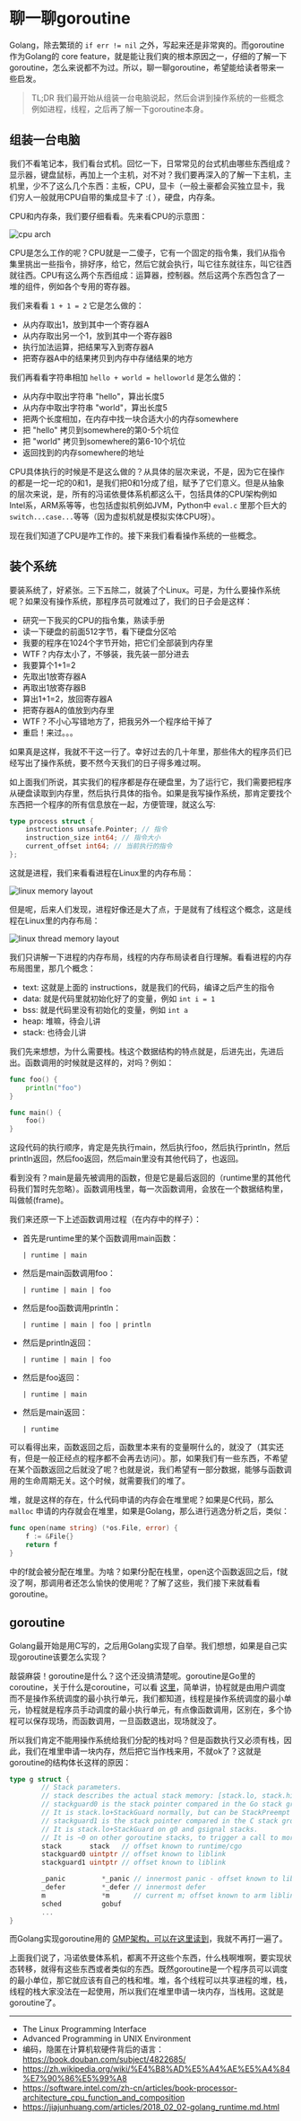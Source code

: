 # 聊一聊goroutine

Golang，除去繁琐的 `if err != nil` 之外，写起来还是非常爽的。而goroutine作为Golang的 core feature，就是能让我们爽的根本原因之一，仔细的了解一下goroutine，怎么来说都不为过。所以，聊一聊goroutine，希望能给读者带来一些启发。

> TL;DR 我们最开始从组装一台电脑说起，然后会讲到操作系统的一些概念例如进程，线程，之后再了解一下goroutine本身。

## 组装一台电脑

我们不看笔记本，我们看台式机。回忆一下，日常常见的台式机由哪些东西组成？显示器，键盘鼠标，再加上一个主机，对不对？我们要再深入的了解一下主机，主机里，少不了这么几个东西：主板，CPU，显卡（一般土豪都会买独立显卡，我们穷人一般就用CPU自带的集成显卡了 :( ），硬盘，内存条。

CPU和内存条，我们要仔细看看。先来看CPU的示意图：

![cpu arch](./img/cpu_arch.png)

CPU是怎么工作的呢？CPU就是一二傻子，它有一个固定的指令集，我们从指令集里挑出一些指令，排好序，给它，然后它就会执行，叫它往东就往东，叫它往西就往西。CPU有这么两个东西组成：运算器，控制器。然后这两个东西包含了一堆的组件，例如各个专用的寄存器。

我们来看看 `1 + 1 = 2` 它是怎么做的：

- 从内存取出1，放到其中一个寄存器A
- 从内存取出另一个1，放到其中一个寄存器B
- 执行加法运算，把结果写入到寄存器A
- 把寄存器A中的结果拷贝到内存中存储结果的地方

我们再看看字符串相加 `hello + world = helloworld` 是怎么做的：

- 从内存中取出字符串 "hello"，算出长度5
- 从内存中取出字符串 "world"，算出长度5
- 把两个长度相加，在内存中找一块合适大小的内存somewhere
- 把 "hello" 拷贝到somewhere的第0-5个坑位
- 把 "world" 拷贝到somewhere的第6-10个坑位
- 返回找到的内存somewhere的地址

CPU具体执行的时候是不是这么做的？从具体的层次来说，不是，因为它在操作的都是一坨一坨的0和1，是我们把0和1分成了组，赋予了它们意义。但是从抽象的层次来说，是，所有的冯诺依曼体系机都这么干，包括具体的CPU架构例如Intel系，ARM系等等，也包括虚拟机例如JVM，Python中 `eval.c` 里那个巨大的 `switch...case...`等等（因为虚拟机就是模拟实体CPU呀）。

现在我们知道了CPU是咋工作的。接下来我们看看操作系统的一些概念。

## 装个系统

要装系统了，好紧张。三下五除二，就装了个Linux。可是，为什么要操作系统呢？如果没有操作系统，那程序员可就难过了，我们的日子会是这样：

- 研究一下我买的CPU的指令集，熟读手册
- 读一下硬盘的前面512字节，看下硬盘分区哈
- 我要的程序在1024个字节开始，把它们全部装到内存里
- WTF？内存太小了，不够装，我先装一部分进去
- 我要算个1+1=2
- 先取出1放寄存器A
- 再取出1放寄存器B
- 算出1+1=2，放回寄存器A
- 把寄存器A的值放到内存里
- WTF？不小心写错地方了，把我另外一个程序给干掉了
- 重启！来过。。。

如果真是这样，我就不干这一行了。幸好过去的几十年里，那些伟大的程序员们已经写出了操作系统，要不然今天我们的日子得多难过啊。

如上面我们所说，其实我们的程序都是存在硬盘里，为了运行它，我们需要把程序从硬盘读取到内存里，然后执行具体的指令。如果是我写操作系统，那肯定要找个东西把一个程序的所有信息放在一起，方便管理，就这么写:

```go
type process struct {
    instructions unsafe.Pointer; // 指令
    instruction_size int64; // 指令大小
    current_offset int64; // 当前执行的指令
};
```

这就是进程，我们来看看进程在Linux里的内存布局：

![linux memory layout](./img/linux_memory_layout.png)

但是呢，后来人们发现，进程好像还是大了点，于是就有了线程这个概念，这是线程在Linux里的内存布局：

![linux thread memory layout](./img/linux_thread.jpg)

我们只讲解一下进程的内存布局，线程的内存布局读者自行理解。看看进程的内存布局图里，那几个概念：

- text: 这就是上面的 instructions，就是我们的代码，编译之后产生的指令
- data: 就是代码里就初始化好了的变量，例如 `int i = 1`
- bss: 就是代码里没有初始化的变量，例如 `int a`
- heap: 堆嘛，待会儿讲
- stack: 也待会儿讲

我们先来想想，为什么需要栈。栈这个数据结构的特点就是，后进先出，先进后出。函数调用的时候就是这样的，对吗？例如：

```go
func foo() {
    println("foo")
}

func main() {
    foo()
}
```

这段代码的执行顺序，肯定是先执行main，然后执行foo，然后执行println，然后println返回，然后foo返回，然后main里没有其他代码了，也返回。

看到没有？main是最先被调用的函数，但是它是最后返回的（runtime里的其他代码我们暂时先忽略）。函数调用栈里，每一次函数调用，会放在一个数据结构里，叫做帧(frame)。

我们来还原一下上述函数调用过程（在内存中的样子）：

- 首先是runtime里的某个函数调用main函数：

    ```
    | runtime | main
    ```

- 然后是main函数调用foo：

    ```
    | runtime | main | foo
    ```

- 然后是foo函数调用println：

    ```
    | runtime | main | foo | println
    ```

- 然后是println返回：

    ```
    | runtime | main | foo
    ```
- 然后是foo返回：

    ```
    | runtime | main
    ```

- 然后是main返回：

    ```
    | runtime
    ```

可以看得出来，函数返回之后，函数里本来有的变量啊什么的，就没了（其实还有，但是一般正经点的程序都不会再去访问）。那，如果我们有一些东西，不希望在某个函数返回之后就没了呢？也就是说，我们希望有一部分数据，能够与函数调用的生命周期无关。这个时候，就需要我们的堆了。

堆，就是这样的存在，什么代码申请的内存会在堆里呢？如果是C代码，那么 `malloc` 申请的内存就会在堆里，如果是Golang，那么进行逃逸分析之后，类似：

```go
func open(name string) (*os.File, error) {
    f := &File{}
    return f
}
```

中的f就会被分配在堆里。为啥？如果f分配在栈里，open这个函数返回之后，f就没了啊，那调用者还怎么愉快的使用呢？了解了这些，我们接下来就看看goroutine。

## goroutine

Golang最开始是用C写的，之后用Golang实现了自举。我们想想，如果是自己实现goroutine该要怎么实现？

敲袋麻袋！goroutine是什么？这个还没搞清楚呢。goroutine是Go里的coroutine，关于什么是coroutine，可以看 [这里](https://jiajunhuang.com/articles/2018_04_03-coroutine.md.html)，简单讲，协程就是由用户调度而不是操作系统调度的最小执行单元，我们都知道，线程是操作系统调度的最小单元，协程就是程序员手动调度的最小执行单元，有点像函数调用，区别在，多个协程可以保存现场，而函数调用，一旦函数退出，现场就没了。

所以我们肯定不能用操作系统给我们分配的栈对吗？但是函数执行又必须有栈，因此，我们在堆里申请一块内存，然后把它当作栈来用，不就ok了？这就是goroutine的结构体长这样的原因：

```go
type g struct {
        // Stack parameters.
        // stack describes the actual stack memory: [stack.lo, stack.hi).
        // stackguard0 is the stack pointer compared in the Go stack growth prologue.
        // It is stack.lo+StackGuard normally, but can be StackPreempt to trigger a preemption.
        // stackguard1 is the stack pointer compared in the C stack growth prologue.
        // It is stack.lo+StackGuard on g0 and gsignal stacks.
        // It is ~0 on other goroutine stacks, to trigger a call to morestackc (and crash).
        stack       stack   // offset known to runtime/cgo
        stackguard0 uintptr // offset known to liblink
        stackguard1 uintptr // offset known to liblink

        _panic         *_panic // innermost panic - offset known to liblink
        _defer         *_defer // innermost defer
        m              *m      // current m; offset known to arm liblink
        sched          gobuf
        ...
}
```

而Golang实现goroutine用的 [GMP架构，可以在这里读到](https://jiajunhuang.com/articles/2018_02_02-golang_runtime.md.html)，我就不再打一遍了。

上面我们说了，冯诺依曼体系机，都离不开这些个东西，什么栈啊堆啊，要实现状态转移，就得有这些东西或者类似的东西。既然goroutine是一个程序员可以调度的最小单位，那它就应该有自己的栈和堆。堆，各个线程可以共享进程的堆，栈，线程的栈大家没法在一起使用，所以我们在堆里申请一块内存，当栈用。这就是goroutine了。

---

- The Linux Programming Interface
- Advanced Programming in UNIX Environment
- 编码，隐匿在计算机软硬件背后的语言：https://book.douban.com/subject/4822685/
- https://zh.wikipedia.org/wiki/%E4%B8%AD%E5%A4%AE%E5%A4%84%E7%90%86%E5%99%A8
- https://software.intel.com/zh-cn/articles/book-processor-architecture_cpu_function_and_composition
- https://jiajunhuang.com/articles/2018_02_02-golang_runtime.md.html
